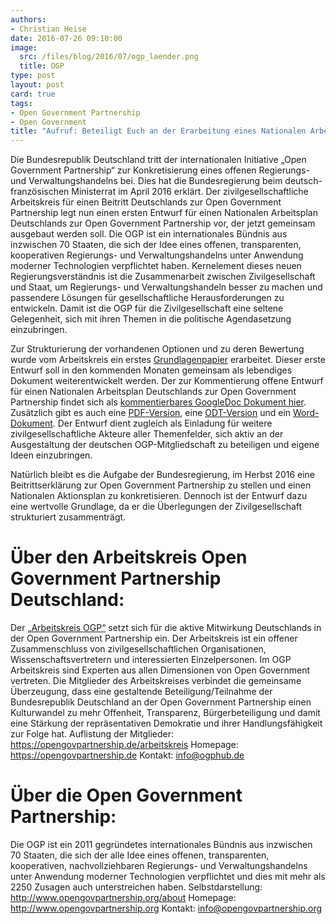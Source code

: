 ```yaml
---
authors:
- Christian Heise
date: 2016-07-26 09:10:00
image:
  src: /files/blog/2016/07/ogp_laender.png
  title: OGP   
type: post
layout: post
card: true
tags:
- Open Government Partnership
- Open Government
title: "Aufruf: Beteiligt Euch an der Erarbeitung eines Nationalen Arbeitsplans für Deutschlands Mitgliedschaft in der Open Government Partnership!"
---
```


Die Bundesrepublik Deutschland tritt der internationalen Initiative „Open Government Partnership“ zur Konkretisierung eines offenen Regierungs- und Verwaltungshandelns bei. Dies hat die Bundesregierung beim deutsch-französischen Ministerrat im April 2016 erklärt. Der zivilgesellschaftliche Arbeitskreis für einen Beitritt Deutschlands zur Open Government Partnership legt nun einen ersten Entwurf für einen Nationalen Arbeitsplan Deutschlands zur Open Government Partnership vor, der jetzt gemeinsam ausgebaut werden soll. Die OGP ist ein internationales Bündnis aus inzwischen 70 Staaten, die sich der Idee eines offenen, transparenten, kooperativen Regierungs- und Verwaltungshandelns unter Anwendung moderner Technologien verpflichtet haben. Kernelement dieses neuen Regierungsverständnis ist die Zusammenarbeit zwischen Zivilgesellschaft und Staat, um Regierungs- und Verwaltungshandeln besser zu machen und passendere Lösungen für gesellschaftliche Herausforderungen zu entwickeln. Damit ist die OGP für die Zivilgesellschaft eine seltene Gelegenheit, sich mit ihren Themen in die politische Agendasetzung einzubringen.

Zur Strukturierung der vorhandenen Optionen und zu deren Bewertung wurde vom Arbeitskreis ein erstes <a href="https://docs.google.com/document/d/1s3hDmn-eRO7zyT0qI8m1_BxPEpUWELUJkTV03G6DwbY/edit" target="_blank">Grundlagenpapier</a> erarbeitet. Dieser erste Entwurf soll in den kommenden Monaten gemeinsam als lebendiges Dokument weiterentwickelt werden. Der zur Kommentierung offene Entwurf für einen Nationalen Arbeitsplan Deutschlands zur Open Government Partnership findet sich als <a href="https://docs.google.com/document/d/1s3hDmn-eRO7zyT0qI8m1_BxPEpUWELUJkTV03G6DwbY/edit" target="_blank">kommentierbares GoogleDoc Dokument hier</a>. Zusätzlich gibt es auch eine <a href="https://opengovpartnership.de/files/2016/07/OGP-160722-Grundlagenpapier_AK_OGP_Deutschland_Empfehlungen-nationale_Aktionsplaene_V_1_0.pdf" target="_blank">PDF-Version</a>, eine <a href="https://opengovpartnership.de/files/2016/07/OGP-160722-Grundlagenpapier_AK_OGP_Deutschland_Empfehlungen-nationale_Aktionsplaene_V_1_0.odt" target="_blank">ODT-Version</a> und ein <a href="https://opengovpartnership.de/files/2016/07/OGP-160722-Grundlagenpapier_AK_OGP_Deutschland_Empfehlungen-nationale_Aktionsplaene_V_1_0.docx" target="_blank">Word-Dokument</a>. Der Entwurf dient zugleich als Einladung für weitere zivilgesellschaftliche Akteure aller Themenfelder, sich aktiv an der Ausgestaltung der deutschen OGP-Mitgliedschaft zu beteiligen und eigene Ideen einzubringen.

Natürlich bleibt es die Aufgabe der Bundesregierung, im Herbst 2016 eine Beitrittserklärung zur Open Government Partnership zu stellen und einen Nationalen Aktionsplan zu konkretisieren. Dennoch ist der Entwurf dazu eine wertvolle Grundlage, da er die Überlegungen der Zivilgesellschaft strukturiert zusammenträgt.

# Über den Arbeitskreis Open Government Partnership Deutschland:
Der <a href="http://opengovpartnership.de" target="_blank">„Arbeitskreis OGP“</a> setzt sich für die aktive Mitwirkung Deutschlands in der Open Government Partnership ein. Der Arbeitskreis ist ein offener Zusammenschluss von zivilgesellschaftlichen Organisationen, Wissenschaftsvertretern und interessierten Einzelpersonen. Im OGP Arbeitskreis sind Experten aus allen Dimensionen von Open Government vertreten. Die Mitglieder des Arbeitskreises verbindet die gemeinsame Überzeugung, dass eine gestaltende Beteiligung/Teilnahme der Bundesrepublik Deutschland an der Open Government Partnership einen Kulturwandel zu mehr Offenheit, Transparenz, Bürgerbeteiligung und damit eine Stärkung der repräsentativen Demokratie und ihrer Handlungsfähigkeit zur Folge hat.
Auflistung der Mitglieder: https://opengovpartnership.de/arbeitskreis
Homepage: https://opengovpartnership.de
Kontakt: info@ogphub.de    


# Über die Open Government Partnership:
Die OGP ist ein 2011 gegründetes internationales Bündnis aus inzwischen 70 Staaten, die sich der alle Idee eines offenen, transparenten, kooperativen, nachvollziehbaren Regierungs- und Verwaltungshandelns unter Anwendung moderner Technologien verpflichtet und dies mit mehr als 2250 Zusagen auch unterstreichen haben.
Selbstdarstellung: http://www.opengovpartnership.org/about
Homepage: http://www.opengovpartnership.org
Kontakt: info@opengovpartnership.org
